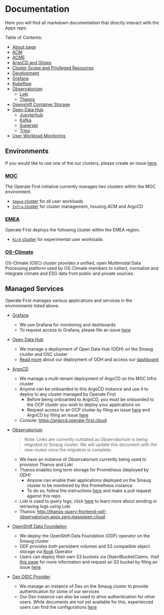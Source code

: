 # Documentation

Here you will find all markdown documentation that directly interact with the Apps repo.

Table of Contents:

- [About page](https://github.com/operate-first/apps/tree/master/docs/about)
- [ACM](https://github.com/operate-first/apps/tree/master/docs/acm)
- [ACME](https://github.com/operate-first/apps/tree/master/docs/acme)
- [ArgoCD and Gitops](https://github.com/operate-first/apps/tree/master/docs/argocd-gitops)
- [Cluster Scope and Privileged Resources](https://github.com/operate-first/apps/tree/master/docs/cluster-scope)
- [Development](https://github.com/operate-first/apps/tree/master/docs/development)
- [Grafana](https://github.com/operate-first/apps/tree/master/docs/grafana)
- [Kubeflow](https://github.com/operate-first/apps/tree/master/docs/kubeflow)
- [Observatorium](https://github.com/operate-first/apps/tree/master/docs/observatorium)
  - [Loki](https://github.com/operate-first/apps/tree/master/docs/observatorium/loki)
  - [Thanos](https://github.com/operate-first/apps/tree/master/docs/observatorium/thanos)
- [Openshift Container Storage](https://github.com/operate-first/apps/tree/master/docs/ocs)
- [Open Data Hub](https://github.com/operate-first/apps/tree/master/docs/odh)
  - [Jupyterhub](https://github.com/operate-first/apps/tree/master/docs/odh/jupyterhub)
  - [Kafka](https://github.com/operate-first/apps/tree/master/docs/odh/kafka)
  - [Superset](https://github.com/operate-first/apps/tree/master/docs/odh/superset)
  - [Trino](https://github.com/operate-first/apps/tree/master/docs/odh/trino)
- [User Workload Monitoring](https://github.com/operate-first/apps/tree/master/docs/uwm)



## Environments

If you would like to use one of the our clusters, please create an issue [here][3].

### [MOC][14]

The Operate First initiative currently manages two clusters within the MOC environment.

- [`Smaug` cluster][smaug] for all user workloads
- [`Infra` cluster][infra] for cluster management, housing ACM and ArgoCD

### [EMEA][23]

Operate First deploys the following cluster within the EMEA region.

- [`Rick` cluster][rick] for experimental user workloads

### [OS-Climate][24]

OS-Climate (OSC) cluster provides a unified, open Multimodal Data Processing platform used by OS-Climate members to collect, normalize and integrate climate and ESG data from public and private sources.

## Managed Services

Operate First manages various applications and services in the environments listed above.

* [Grafana][6]

    * We use Grafana for monitoring and dashboards
    * To request access to Grafana, please file an issue [here][7]

* [Open Data Hub][15]
    * We manage a deployment of Open Data Hub (ODH) on the Smaug cluster and OSC cluster
    * [Read more][odh1] about our deployment of ODH and access our [dashboard][odh2]

* [ArgoCD][17]
    * We manage a multi-tenant deployment of ArgoCD on the MOC Infra cluster
    * Anyone can be onboarded to this ArgoCD instance and use it to deploy to any cluster managed by Operate First
        * Before being onboarded to ArgoCD, you must be onboarded to the OCP cluster you wish to deploy your applications on
        * Request access to an OCP cluster by filing an issue [here][4] and ArgoCD by filing an issue [here][5]
    * Console: https://argocd.operate-first.cloud

* [Observatorium][18]

    > Note: Links are currently outdated as Observatorium is being migrated to Smaug cluster. We will update this document with the new routes once the migration is complete.
    * We have an instance of Observatorium currently being used to provision Thanos and Loki
    * Thanos enables long term storage for Prometheus (deployed by ODH)
        * Anyone can enable their applications deployed on the Smaug cluster to be monitored by this Prometheus instance
        * To do so, follow the instructions [here][8] and make a pull request against this repo
    * Loki is used to query logs; click [here][9] to learn more about sending or retrieving logs using Loki
    * Thanos: http://thanos-query-frontend-opf-observatorium.apps.zero.massopen.cloud

* [OpenShift Data Foundation][20]
    * We deploy the OpenShift Data Foundation (ODF) operator on the Smaug cluster
    * ODF provides both persistent volumes and S3 compatible object storage via [Rook][12] Operator
    * Users can deploy their own S3 buckets via ObjectBucketClaims. Visit [this page][13] for more information and request an S3 bucket by filing an issue [here][10].

* [Dex OIDC Provider][21]

    * We manage an instance of Dex on the Smaug cluster to provide authentication for some of our services
    * Our Dex instance can also be used to drive authentication for other users. While documents are not yet available for this, experienced users can find the configurations [here][11]

[3]: https://github.com/operate-first/support/issues/new?assignees=&labels=onboarding&template=onboarding_to_cluster.yaml&title=
[4]: https://github.com/operate-first/support/issues/new?assignees=&labels=onboarding&template=onboarding_to_cluster.yaml&title=
[5]: https://github.com/operate-first/support/issues/new?assignees=&labels=onboarding&template=onboarding_argocd.yaml&title=
[6]: https://grafana.com/
[7]: https://github.com/operate-first/support/issues
[8]: https://github.com/operate-first/support/blob/main/docs/add_service_monitoring.md
[9]: https://www.operate-first.cloud/users/apps/docs/observatorium/loki/README.md
[10]: https://github.com/operate-first/support/issues/new?assignees=first-operator&labels=kind%2Fonboarding%2Carea%2Fbucket&template=ceph_bucket_request.yaml&title=BUCKET%3A+%3Cname%3E
[11]: https://github.com/operate-first/apps/tree/master/dex
[12]: https://rook.io/
[13]: https://www.operate-first.cloud/users/support/docs/claiming_object_store.md
[14]: https://massopen.cloud/
[15]: https://opendatahub.io/
[17]: https://argoproj.github.io/argo-cd/
[18]: https://github.com/observatorium
[20]: https://cloud.redhat.com/products/container-storage/?extIdCarryOver=true&sc_cid=701f2000001Css5AAC
[21]: https://github.com/dexidp/dex
[23]: https://www.hetzner.com/
[24]: https://github.com/os-climate/os_c_data_commons

[smaug]: https://console-openshift-console.apps.smaug.na.operate-first.cloud/
[infra]: https://console-openshift-console.apps.moc-infra.massopen.cloud/
[rick]: https://console-openshift-console.apps.rick.emea.operate-first.cloud/

[odh1]: https://github.com/operate-first/apps/tree/master/docs/odh
[odh2]: https://odh.operate-first.cloud/
